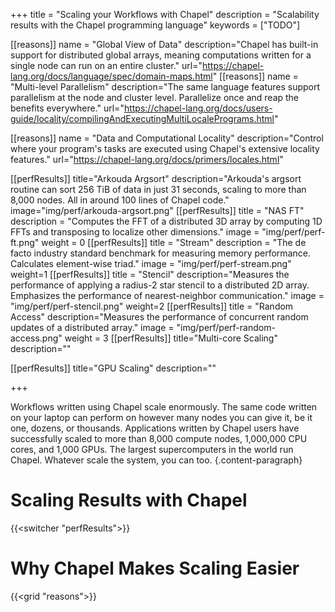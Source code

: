 +++
title = "Scaling your Workflows with Chapel"
description = "Scalability results with the Chapel programming language"
keywords = ["TODO"]

[[reasons]]
  name = "Global View of Data"
  description="Chapel has built-in support for distributed global arrays, meaning computations written for a single node can run on an entire cluster."
  url="https://chapel-lang.org/docs/language/spec/domain-maps.html"
[[reasons]]
  name = "Multi-level Parallelism"
  description="The same language features support parallelism at the node and cluster level. Parallelize once and reap the benefits everywhere."
  url="https://chapel-lang.org/docs/users-guide/locality/compilingAndExecutingMultiLocalePrograms.html"
  
[[reasons]]
  name = "Data and Computational Locality"
  description="Control where your program's tasks are executed using Chapel's extensive locality features."
  url="https://chapel-lang.org/docs/primers/locales.html"

[[perfResults]]
  title="Arkouda Argsort"
  description="Arkouda's argsort routine can sort 256 TiB of data in just 31 seconds, scaling to more than 8,000 nodes. All in around 100 lines of Chapel code."
  image="img/perf/arkouda-argsort.png"
[[perfResults]]
  title = "NAS FT"
  description = "Computes the FFT of a distributed 3D array by computing 1D FFTs and transposing to localize other dimensions."
  image = "img/perf/perf-ft.png"
  weight = 0
[[perfResults]]
  title = "Stream"
  description = "The de facto industry standard benchmark for measuring memory performance. Calculates element-wise triad."
  image = "img/perf/perf-stream.png"
  weight=1
[[perfResults]]
  title = "Stencil"
  description="Measures the performance of applying a radius-2 star stencil to a distributed 2D array. Emphasizes the performance of nearest-neighbor communication."
  image = "img/perf/perf-stencil.png"
  weight=2
[[perfResults]]
  title = "Random Access"
  description="Measures the performance of concurrent random updates of a distributed array."
  image = "img/perf/perf-random-access.png"
  weight = 3
[[perfResults]]
  title="Multi-core Scaling"
  description=""

[[perfResults]]
  title="GPU Scaling"
  description=""
  

+++

Workflows written using Chapel scale enormously. The same code written on your laptop can perform on however many nodes you can give it, be it one, dozens, or thousands. Applications written by Chapel users have successfully scaled to more than 8,000 compute nodes, 1,000,000 CPU cores, and 1,000 GPUs. The largest supercomputers in the world run Chapel. Whatever scale the system, you can too. 
{.content-paragraph}

# Scaling Results with Chapel

{{<switcher "perfResults">}}

# Why Chapel Makes Scaling Easier

{{<grid "reasons">}}
